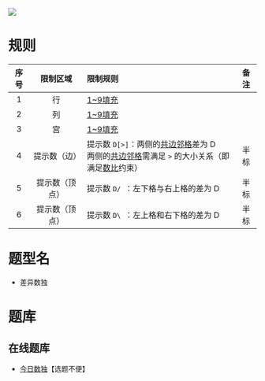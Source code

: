 ![](https://cn.sudoku.today/pic/03/difference/60608_61511.png)

# 规则

| 序号  |  限制区域   | 限制规则                                                           | 备注  |
|:---:|:-------:|:---------------------------------------------------------------|:---:|
|  1  |    行    | [1~9填充]                                                        |     |
|  2  |    列    | [1~9填充]                                                        |     |
|  3  |    宫    | [1~9填充]                                                        |     |
|  4  | 提示数（边）  | 提示数 `D[>]`：两侧的[共边邻格]差为 D<br/>两侧的[共边邻格]需满足 `>` 的大小关系（即满足[数比]约束） | 半标  |
|  5  | 提示数（顶点） | 提示数 `D/ `：左下格与右上格的差为 D                                         | 半标  |
|  6  | 提示数（顶点） | 提示数 `D\ `：左上格和右下格的差为 D                                         | 半标  |

# 题型名

- 差异数独

# 题库

## 在线题库

- [今日数独]【选题不便】

[1~9填充]: ../../../rules.md#1~9填充

[共边邻格]: ../../../rules.md#共边邻格

[数比]: ../../../rules.md#数比

[前X和]: ../../../rules.md#前X和

[今日数独]: https://cn.sudoku.today/g-differences-sudoku/
